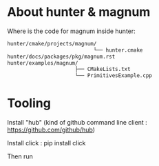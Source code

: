 # About hunter & magnum

Where is the code for magnum inside hunter:

````bash
hunter/cmake/projects/magnum/
                            └── hunter.cmake
hunter/docs/packages/pkg/magnum.rst
hunter/examples/magnum/
                      ├── CMakeLists.txt
                      └── PrimitivesExample.cpp
````


# Tooling

Install "hub" (kind of github command line client : https://github.com/github/hub)

Install click : pip install click


Then run
````bash
````